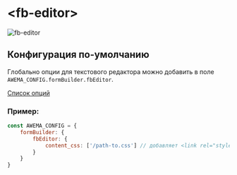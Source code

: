# &lt;fb-editor&gt;

![fb-editor](/assets/awema-pl/wiki/img/docs/fb-editor.png)

## Конфигурация по-умолчанию

Глобально опции для текстового редактора можно добавить в поле `AWEMA_CONFIG.formBuilder.fbEditor`.

[Список опций](https://www.tiny.cloud/docs/configure/)

### Пример:

```javascript
const AWEMA_CONFIG = {
    formBuilder: {
        fbEditor: {
            content_css: ['/path-to.css'] // добавляет <link rel="stylesheet" href="/path-to.css"/> в iframe редактора
        }
    }
}
```